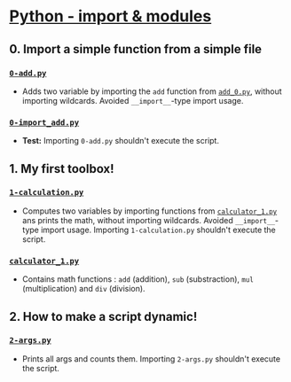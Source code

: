 # [Python - import & modules](https://intranet.hbtn.io/projects/2175)

## 0. Import a simple function from a simple file
### [`0-add.py`](0-add.py)
* Adds two variable by importing the `add` function from [`add_0.py`](add_0.py), without importing wildcards. Avoided `__import__`-type import usage.
### [`0-import_add.py`](0-import_add.py)
* **Test:** Importing `0-add.py` shouldn't execute the script.

## 1. My first toolbox!
### [`1-calculation.py`](1-calculation.py)
* Computes two variables by importing functions from [`calculator_1.py`](calculator_1.py) ans prints the math, without importing wildcards. Avoided `__import__`-type import usage. Importing `1-calculation.py` shouldn't execute the script.
### [`calculator_1.py`](calculator_1.py)
* Contains math functions : `add` (addition), `sub` (substraction), `mul` (multiplication) and `div` (division).

## 2. How to make a script dynamic!
### [`2-args.py`](2-args.py)
* Prints all args and counts them. Importing `2-args.py` shouldn't execute the script.